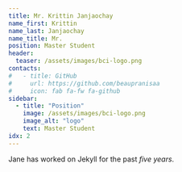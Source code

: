 ```yaml
---
title: Mr. Krittin Janjaochay
name_first: Krittin
name_last: Janjaochay
name_title: Mr.
position: Master Student
header:
  teaser: /assets/images/bci-logo.png
contacts:
#   - title: GitHub
#     url: https://github.com/beaupranisaa
#     icon: fab fa-fw fa-github
sidebar:
  - title: "Position"
    image: /assets/images/bci-logo.png
    image_alt: "logo"
    text: Master Student
idx: 2
---
```

Jane has worked on Jekyll for the past *five years*.
